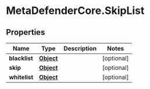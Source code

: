 # MetaDefenderCore.SkipList

## Properties

Name | Type | Description | Notes
------------ | ------------- | ------------- | -------------
**blacklist** | [**Object**](.md) |  | [optional] 
**skip** | [**Object**](.md) |  | [optional] 
**whitelist** | [**Object**](.md) |  | [optional] 


